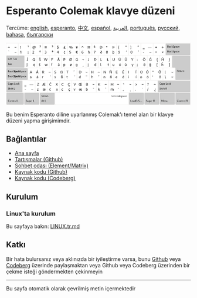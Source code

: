 # Esperanto Colemak klavye düzeni

Tercüme: [english](README.md), [esperanto](README.eo.md), [中文](README.zh-CN.md), [español](README.es.md), [العربية](README.ar.md), [português](README.pt.md), [русский](README.ru.md), [bahasa](README.id.md), [български](README.bg.md)

![Esperanto Colemak'ı önizleyin](./media/preview.png)

Bu benim Esperanto diline uyarlanmış Colemak'ı temel alan bir klavye düzeni yapma girişimimdir.

## Bağlantılar

* [Ana sayfa](https://salif.github.io/colemak-eo/)
* [Tartışmalar (Github)](https://github.com/salif/colemak-eo/discussions)
* [Sohbet odası (Element/Matrix)](https://matrix.to/#/#salif-colemak:mozilla.org)
* [Kaynak kodu (Github)](https://github.com/salif/colemak-eo)
* [Kaynak kodu (Codeberg)](https://codeberg.org/salif/colemak-eo)

## Kurulum

### Linux'ta kurulum

Bu sayfaya bakın: [LINUX.tr.md](./LINUX.tr.md)

## Katkı

Bir hata bulursanız veya aklınızda bir iyileştirme varsa, bunu [Github] veya [Codeberg] üzerinde paylaşmaktan veya Github veya Codeberg üzerinden bir çekme isteği göndermekten çekinmeyin

[Github]: https://github.com/salif/colemak-eo/issues
[Codeberg]: https://codeberg.org/salif/colemak-eo/issues

---

Bu sayfa otomatik olarak çevrilmiş metin içermektedir
